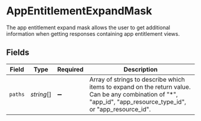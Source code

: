 # AppEntitlementExpandMask

 The app entitlement expand mask allows the user to get additional information when getting responses containing app entitlement views.



## Fields

| Field                                                                                                                                                            | Type                                                                                                                                                             | Required                                                                                                                                                         | Description                                                                                                                                                      |
| ---------------------------------------------------------------------------------------------------------------------------------------------------------------- | ---------------------------------------------------------------------------------------------------------------------------------------------------------------- | ---------------------------------------------------------------------------------------------------------------------------------------------------------------- | ---------------------------------------------------------------------------------------------------------------------------------------------------------------- |
| `paths`                                                                                                                                                          | *string*[]                                                                                                                                                       | :heavy_minus_sign:                                                                                                                                               |  Array of strings to describe which items to expand on the return value. Can be any combination of "*", "app_id", "app_resource_type_id", or "app_resource_id".<br/> |